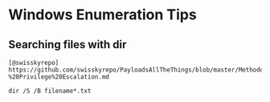 # Windows Enumeration Tips
 
 ## Searching files with dir
 ```
 [@swisskyrepo] https://github.com/swisskyrepo/PayloadsAllTheThings/blob/master/Methodology%20and%20Resources/Windows%20-%20Privilege%20Escalation.md
 
 dir /S /B filename*.txt
 ```